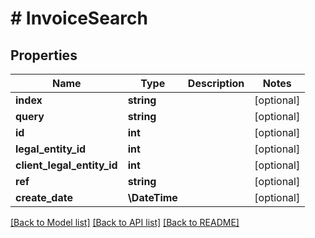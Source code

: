 # # InvoiceSearch

## Properties

Name | Type | Description | Notes
------------ | ------------- | ------------- | -------------
**index** | **string** |  | [optional]
**query** | **string** |  | [optional]
**id** | **int** |  | [optional]
**legal_entity_id** | **int** |  | [optional]
**client_legal_entity_id** | **int** |  | [optional]
**ref** | **string** |  | [optional]
**create_date** | **\DateTime** |  | [optional]

[[Back to Model list]](../../README.md#models) [[Back to API list]](../../README.md#endpoints) [[Back to README]](../../README.md)

